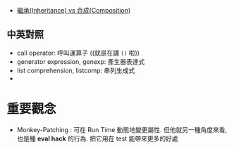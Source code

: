 
- [繼承(Inheritance) vs 合成(Composition)](https://study.holmesian.org/learn-python-the-hard-way/ex44.html)


## 中英對照

- call operator: 呼叫運算子 ((就是在講 `()` 啦))
- generator expression, genexp: 產生器表達式
- list comprehension, listcomp: 串列生成式
- 


# 重要觀念

- Monkey-Patching : 可在 Run Time 動態地變更屬性. 但他就另一種角度來看, 也是種 **eval hack** 的行為. 把它用在 test 能帶來更多的好處
